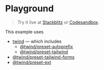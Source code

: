 # Playground

> Try it live at [Stackblitz](https://stackblitz.com/fork/github/tw-in-js/twind/tree/next/examples/playground) or [Codesandbox](https://githubbox.com/tw-in-js/twind/tree/next/examples/playground).

This example uses

- [twind](https://www.npmjs.com/package/twind) — which includes
  - [@twind/preset-autoprefix](https://www.npmjs.com/package/@twind/preset-autoprefix)
  - [@twind/preset-tailwind](https://www.npmjs.com/package/@twind/preset-tailwind)
- [@twind/preset-tailwind-forms](https://www.npmjs.com/package/@twind/preset-tailwind-forms)
- [@twind/preset-ext](https://www.npmjs.com/package/@twind/preset-ext)
